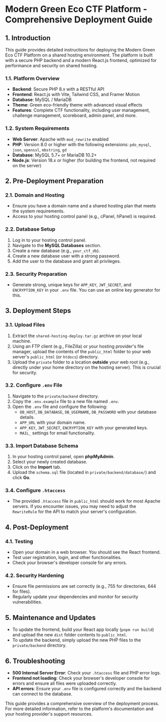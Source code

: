 # Modern Green Eco CTF Platform - Comprehensive Deployment Guide

## 1. Introduction

This guide provides detailed instructions for deploying the Modern Green Eco CTF Platform on a shared hosting environment. The platform is built with a secure PHP backend and a modern React.js frontend, optimized for performance and security on shared hosting.

### 1.1. Platform Overview

- **Backend**: Secure PHP 8.x with a RESTful API
- **Frontend**: React.js with Vite, Tailwind CSS, and Framer Motion
- **Database**: MySQL / MariaDB
- **Theme**: Green eco-friendly theme with advanced visual effects
- **Features**: Complete CTF functionality, including user management, challenge management, scoreboard, admin panel, and more.

### 1.2. System Requirements

- **Web Server**: Apache with `mod_rewrite` enabled
- **PHP**: Version 8.0 or higher with the following extensions: `pdo_mysql`, `json`, `openssl`, `mbstring`, `gd`
- **Database**: MySQL 5.7+ or MariaDB 10.2+
- **Node.js**: Version 18.x or higher (for building the frontend, not required on the server)

## 2. Pre-Deployment Preparation

### 2.1. Domain and Hosting

- Ensure you have a domain name and a shared hosting plan that meets the system requirements.
- Access to your hosting control panel (e.g., cPanel, hPanel) is required.

### 2.2. Database Setup

1.  Log in to your hosting control panel.
2.  Navigate to the **MySQL Databases** section.
3.  Create a new database (e.g., `your_ctf_db`).
4.  Create a new database user with a strong password.
5.  Add the user to the database and grant all privileges.

### 2.3. Security Preparation

- Generate strong, unique keys for `APP_KEY`, `JWT_SECRET`, and `ENCRYPTION_KEY` in your `.env` file. You can use an online key generator for this.

## 3. Deployment Steps

### 3.1. Upload Files

1.  Extract the `shared-hosting-deploy.tar.gz` archive on your local machine.
2.  Using an FTP client (e.g., FileZilla) or your hosting provider's file manager, upload the contents of the `public_html` folder to your web server's `public_html` (or `htdocs`) directory.
3.  Upload the `private` folder to a location **outside** your web root (e.g., directly under your home directory on the hosting server). This is crucial for security.

### 3.2. Configure `.env` File

1.  Navigate to the `private/backend` directory.
2.  Copy the `.env.example` file to a new file named `.env`.
3.  Open the `.env` file and configure the following:
    - `DB_HOST`, `DB_DATABASE`, `DB_USERNAME`, `DB_PASSWORD` with your database details.
    - `APP_URL` with your domain name.
    - `APP_KEY`, `JWT_SECRET`, `ENCRYPTION_KEY` with your generated keys.
    - `MAIL_` settings for email functionality.

### 3.3. Import Database Schema

1.  In your hosting control panel, open **phpMyAdmin**.
2.  Select your newly created database.
3.  Click on the **Import** tab.
4.  Upload the `schema.sql` file (located in `private/backend/database/`) and click **Go**.

### 3.4. Configure `.htaccess`

- The provided `.htaccess` file in `public_html` should work for most Apache servers. If you encounter issues, you may need to adjust the `RewriteRule` for the API to match your server's configuration.

## 4. Post-Deployment

### 4.1. Testing

- Open your domain in a web browser. You should see the React frontend.
- Test user registration, login, and other functionalities.
- Check your browser's developer console for any errors.

### 4.2. Security Hardening

- Ensure file permissions are set correctly (e.g., 755 for directories, 644 for files).
- Regularly update your dependencies and monitor for security vulnerabilities.

## 5. Maintenance and Updates

- To update the frontend, build your React app locally (`pnpm run build`) and upload the new `dist` folder contents to `public_html`.
- To update the backend, simply upload the new PHP files to the `private/backend` directory.

## 6. Troubleshooting

- **500 Internal Server Error**: Check your `.htaccess` file and PHP error logs.
- **Frontend not loading**: Check your browser's developer console for errors and ensure all files were uploaded correctly.
- **API errors**: Ensure your `.env` file is configured correctly and the backend can connect to the database.

This guide provides a comprehensive overview of the deployment process. For more detailed information, refer to the platform's documentation and your hosting provider's support resources.

